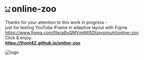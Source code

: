 # <img src="./assets/favicon.png" alt="Online zoo" height="17"/>&#8239;online-zoo
Thanks for your attention to this work in progress -  
just for testing YouTube IFrame in adaptive layout with Figma https://www.figma.com/file/aBvQMVmI665DtzprpiniuH/online-zoo  
Click & enjoy:  
***https://front42.github.io/online-zoo***  

<img src="https://rolling-scopes-school.github.io/front42-JSFE2021Q1/presentation/z/front42.jpg" alt="logo" height="17"/>  